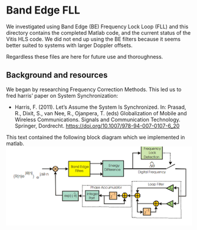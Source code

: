# Band Edge FLL
We investigated using Band Edge (BE) Frequency Lock Loop (FLL) and this directory contains the completed Matlab code, and the current status of the Vitis HLS code. We did not end up using the BE filters because it seems better suited to systems with larger Doppler offsets.

Regardless these files are here for future use and thoroughness.

## Background and resources
We began by researching Frequency Correction Methods. This led us to fred harris’ paper on System Synchronization:
* Harris, F. (2011). Let’s Assume the System Is Synchronized. In: Prasad, R., Dixit, S., van Nee, R., Ojanpera, T. (eds) Globalization of Mobile and Wireless Communications. Signals and Communication Technology. Springer, Dordrecht. https://doi.org/10.1007/978-94-007-0107-6_20

This text contained the following block diagram which we implemented in matlab.
![alt text](../../docs/images/hls_be_1.png?raw=true)
